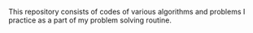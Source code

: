 This repository consists of codes of various algorithms and problems I practice as a part of my problem solving routine.
